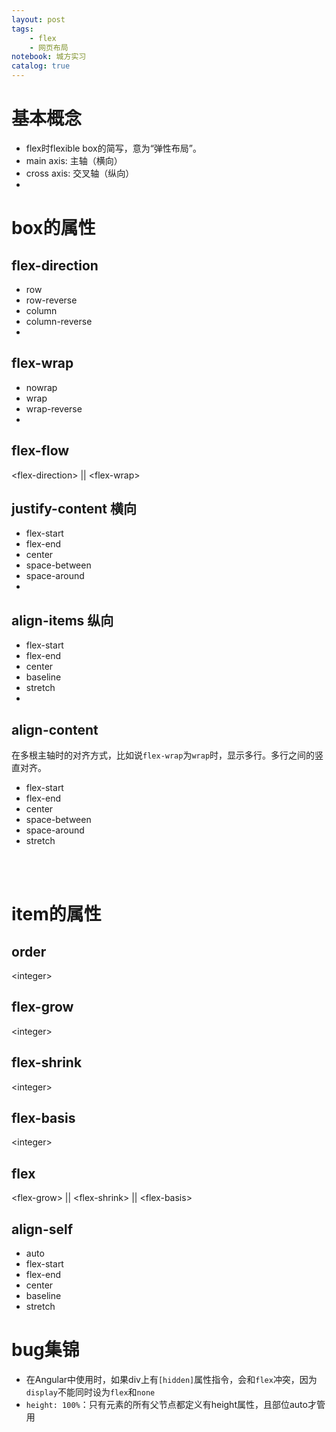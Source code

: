 ```yaml
---
layout: post
tags: 
    - flex
    - 网页布局
notebook: 城方实习
catalog: true
---
```



[//]:<> (sdfdsf)

# 基本概念

- flex时flexible box的简写，意为“弹性布局”。
- main axis: 主轴（横向）
- cross axis: 交叉轴（纵向）
- 
# box的属性

## flex-direction

- row
- row-reverse
- column 
- column-reverse
- 
## flex-wrap

- nowrap
- wrap
- wrap-reverse
- 
## flex-flow

\<flex-direction\> || \<flex-wrap\>

## justify-content 横向

- flex-start
- flex-end
- center
- space-between
- space-around
- 
## align-items 纵向

- flex-start
- flex-end
- center
- baseline
- stretch
- 
## align-content

在多根主轴时的对齐方式，比如说`flex-wrap`为`wrap`时，显示多行。多行之间的竖直对齐。
- flex-start
- flex-end
- center
- space-between
- space-around
- stretch

<br>
<br>

# item的属性

## order
\<integer\>
## flex-grow
\<integer\>
## flex-shrink
\<integer\>
## flex-basis
\<integer\>
## flex
\<flex-grow\> || \<flex-shrink\> || \<flex-basis\>
## align-self
- auto
- flex-start
- flex-end
- center
- baseline
- stretch

# bug集锦

- 在Angular中使用时，如果div上有`[hidden]`属性指令，会和`flex`冲突，因为`display`不能同时设为`flex`和`none`
- `height: 100%`：只有元素的所有父节点都定义有height属性，且部位auto才管用